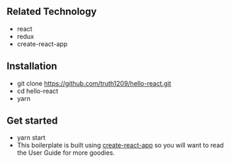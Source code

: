 ## Related Technology

- react
- redux
- create-react-app

## Installation

- git clone https://github.com/truth1209/hello-react.git
- cd hello-react
- yarn

## Get started

- yarn start
- This boilerplate is built using [create-react-app](https://github.com/facebookincubator/create-react-app) so you will want to read the User Guide for more goodies.
